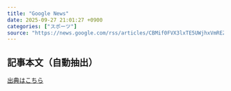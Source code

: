 ```yaml
---
title: "Google News"
date: 2025-09-27 21:01:27 +0900
categories: ["スポーツ"]
source: "https://news.google.com/rss/articles/CBMif0FVX3lxTE5UWjhxVmREZnlCczRqRUtFa0Y1clgydmlmQnZTZkgzVm82ZVBHZjlPLWJvWnpKTXM0NkczQm5KNUhndVV2T3NhOXBzWUMxWFhBYVBZWXd6dy1jS1Bnbm1TWDFDV2p3YTlEcXlqbXEtdjN2b3NJc1I4cHdScVhIQ0E?oc=5"
---
```


## 記事本文（自動抽出）
<body class="y0K44d EA71Tc" id="readabilityBody"></body>

[出典はこちら](https://news.google.com/rss/articles/CBMif0FVX3lxTE5UWjhxVmREZnlCczRqRUtFa0Y1clgydmlmQnZTZkgzVm82ZVBHZjlPLWJvWnpKTXM0NkczQm5KNUhndVV2T3NhOXBzWUMxWFhBYVBZWXd6dy1jS1Bnbm1TWDFDV2p3YTlEcXlqbXEtdjN2b3NJc1I4cHdScVhIQ0E?oc=5)
